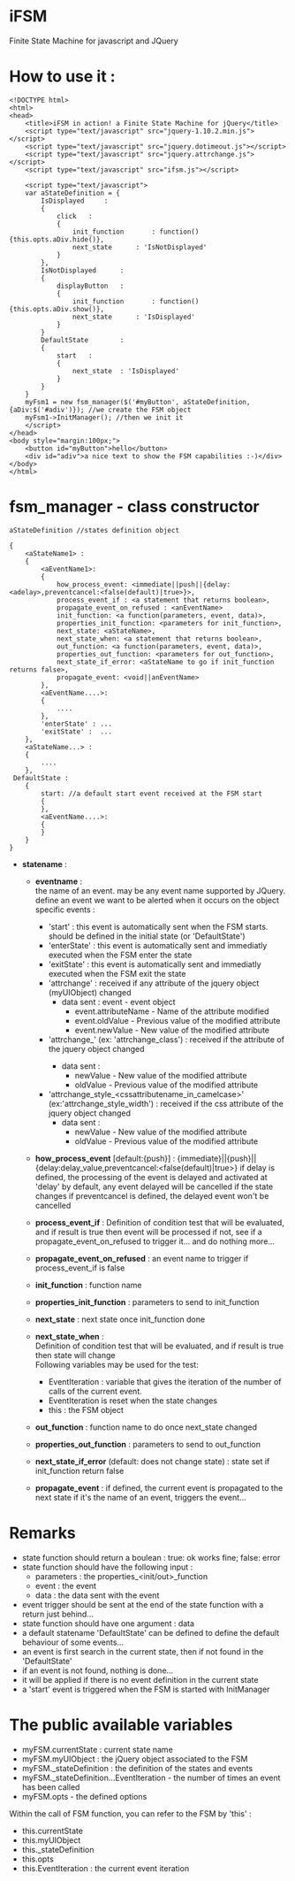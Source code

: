 iFSM
====

Finite State Machine for javascript and JQuery

How to use it :
===============
```
<!DOCTYPE html>
<html>
<head>
	<title>iFSM in action! a Finite State Machine for jQuery</title>
	<script type="text/javascript" src="jquery-1.10.2.min.js"></script>
	<script type="text/javascript" src="jquery.dotimeout.js"></script>
	<script type="text/javascript" src="jquery.attrchange.js"></script>
	<script type="text/javascript" src="ifsm.js"></script>
	
	<script type="text/javascript">
	var aStateDefinition = {
		IsDisplayed		: 
		{
			click	:	
			{
				init_function		: function(){this.opts.aDiv.hide()},
				next_state		: 'IsNotDisplayed'
			}
		}, 
		IsNotDisplayed		: 
		{
			displayButton	:	
			{
				init_function		: function(){this.opts.aDiv.show()},
				next_state		: 'IsDisplayed'
			}
		}
		DefaultState		:
		{
			start	:
			{
				next_state	: 'IsDisplayed'
			}
		}
	}
	myFsm1 = new fsm_manager($('#myButton', aStateDefinition,{aDiv:$('#adiv')}); //we create the FSM object
	myFsm1->InitManager(); //then we init it 
	</script>
</head>
<body style="margin:100px;">
	<button id="myButton">hello</button>
	<div id="adiv">a nice text to show the FSM capabilities :-)</div>
</body>
</html>
```



fsm_manager - class constructor
===============================

```
aStateDefinition //states definition object

{ 
	<aStateName1> :
	{
		<aEventName1>:
		{
			how_process_event: <immediate||push||{delay:<adelay>,preventcancel:<false(default)|true>}>,
			process_event_if : <a statement that returns boolean>,
			propagate_event_on_refused : <anEventName>
			init_function: <a function(parameters, event, data)>,
			properties_init_function: <parameters for init_function>,
			next_state: <aStateName>,
			next_state_when: <a statement that returns boolean>,
			out_function: <a function(parameters, event, data)>,
			properties_out_function: <parameters for out_function>,
			next_state_if_error: <aStateName to go if init_function returns false>,
			propagate_event: <void||anEventName>
		},
		<aEventName....>:
		{
			....
		},
		'enterState' : ...
		'exitState' :  ...
	},
	<aStateName...> :
	{
		....
	},
 DefaultState :
	{
		start: //a default start event received at the FSM start
		{
		},
		<aEventName....>:
		{
		}
	}
}
```

- **statename** :
  - **eventname** : <br>
  the name of an event. may be any event name supported by JQuery.<br>
  define an event we want to be alerted when it occurs on the object<br>
	specific events :<br>
	- 'start' : this event is automatically sent when the FSM starts. should be defined in the initial state (or 'DefaultState')
	- 'enterState' : this event is automatically sent and immediatly executed when the FSM enter the state
	- 'exitState' : this event is automatically sent and immediatly executed when the FSM exit the state
	- 'attrchange' : received if any attribute of the jquery object (myUIObject) changed
		- data sent : event - event object
			* event.attributeName - Name of the attribute modified
			* event.oldValue      - Previous value of the modified attribute
			* event.newValue      - New value of the modified attribute
	- 'attrchange_<attributename>' (ex: 'attrchange_class') : received if the attribute of the jquery object changed
		- data sent :
			* newValue      - New value of the modified attribute
			* oldValue      - Previous value of the modified attribute
	- 'attrchange_style_<cssattributename_in_camelcase>' (ex:'attrchange_style_width') : received if the css attribute of the jquery object changed
		- data sent :
		    * newValue      - New value of the modified attribute
		    * oldValue      - Previous value of the modified attribute

  - **how_process_event** [default:{push}] : {immediate}||{push}||{delay:delay_value,preventcancel:<false(default)|true>}
  	if delay is defined, the processing of the event is delayed and activated at 'delay'
  	by default, any event delayed will be cancelled if the state changes
  	if preventcancel is defined, the delayed event won't be cancelled
  - **process_event_if** :
  	Definition of condition test that will be evaluated, and if result is true then event will be processed
  	if not, see if a propagate_event_on_refused to trigger it... and do nothing more...
  - **propagate_event_on_refused** : an event name to trigger if process_event_if is false
  - **init_function**  : function name
  - **properties_init_function** : parameters to send to init_function
  - **next_state** : next state once init_function done
  - **next_state_when** : <br>
  	Definition of condition test that will be evaluated, and if result is true then state will change<br>
  	Following variables may be used for the test:<br>
  	* EventIteration : variable that gives the iteration of the number of calls of the current event. <br>
  	* EventIteration is reset when the state changes<br>
  	* this	: the FSM object<br>
  - **out_function**	 : function name to do once next_state changed
  - **properties_out_function** : parameters to send to out_function
  - **next_state_if_error** (default: does not change state) : state set if init_function return false
  - **propagate_event** : if defined, the current event is propagated to the next state
  					if it's the name of an event, triggers the event...
  
Remarks
========
  - state function should return a boulean : true: ok works fine; false: error
  - state function should have the following input :
  	- parameters : the properties_<init/out>_function
  	- event : the event 
  	- data : the data sent with the event
  - event trigger should be sent at the end of the state function with a return just behind...
  - state function should have one argument : data
  - a default statename 'DefaultState' can be defined to define the default behaviour of some events... 
  - an event is first search in the current state, then if not found in the 'DefaultState'
  - if an event is not found, nothing is done...
  - it will be applied if there is no event definition in the current state
  - a 'start' event is triggered when the FSM is started with InitManager
  
The public available variables
==============================
 - myFSM.currentState : current state name
 - myFSM.myUIObject : the jQuery object associated to the FSM
 - myFSM._stateDefinition : the definition of the states and events
 - myFSM._stateDefinition.<statename>.<eventname>.EventIteration - the number of times an event has been called
 - myFSM.opts - the defined options
 
Within the call of FSM function, you can refer to the FSM by 'this' :
 - this.currentState
 - this.myUIObject
 - this._stateDefinition
 - this.opts
 - this.EventIteration : the current event iteration
 
